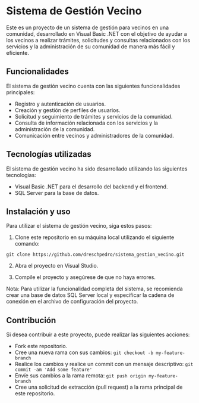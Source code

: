 # Sistema de Gestión Vecino

Este es un proyecto de un sistema de gestión para vecinos en una comunidad, desarrollado en Visual Basic .NET con el objetivo de ayudar a los vecinos a realizar trámites, solicitudes y consultas relacionados con los servicios y la administración de su comunidad de manera más fácil y eficiente.

## Funcionalidades

El sistema de gestión vecino cuenta con las siguientes funcionalidades principales:

- Registro y autenticación de usuarios.
- Creación y gestión de perfiles de usuarios.
- Solicitud y seguimiento de trámites y servicios de la comunidad.
- Consulta de información relacionada con los servicios y la administración de la comunidad.
- Comunicación entre vecinos y administradores de la comunidad.

## Tecnologías utilizadas

El sistema de gestión vecino ha sido desarrollado utilizando las siguientes tecnologías:

- Visual Basic .NET para el desarrollo del backend y el frontend.
- SQL Server para la base de datos.

## Instalación y uso

Para utilizar el sistema de gestión vecino, siga estos pasos:

1. Clone este repositorio en su máquina local utilizando el siguiente comando:

```
git clone https://github.com/dreschpedro/sistema_gestion_vecino.git
```

2. Abra el proyecto en Visual Studio.

3. Compile el proyecto y asegúrese de que no haya errores.


Nota: Para utilizar la funcionalidad completa del sistema, se recomienda crear una base de datos SQL Server local y especificar la cadena de conexión en el archivo de configuración del proyecto.

## Contribución

Si desea contribuir a este proyecto, puede realizar las siguientes acciones:

- Fork este repositorio.
- Cree una nueva rama con sus cambios: `git checkout -b my-feature-branch`
- Realice los cambios y realice un commit con un mensaje descriptivo: `git commit -am 'Add some feature'`
- Envíe sus cambios a la rama remota: `git push origin my-feature-branch`
- Cree una solicitud de extracción (pull request) a la rama principal de este repositorio.